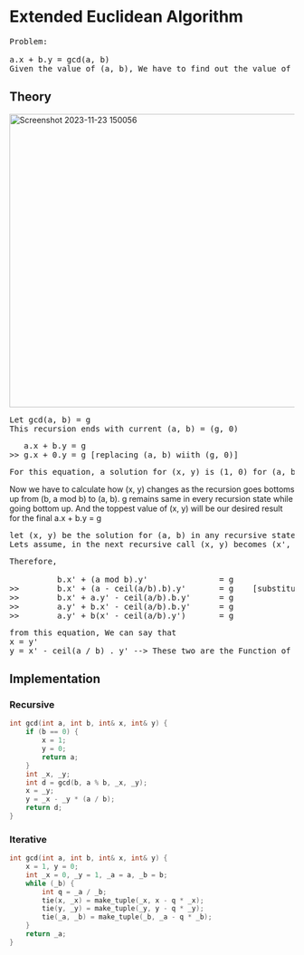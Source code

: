 # Extended Euclidean Algorithm

<pre>
Problem:
   
a.x + b.y = gcd(a, b)
Given the value of (a, b), We have to find out the value of (x, y) such that it satisfies the equation.
</pre>

## Theory
<img width="518" alt="Screenshot 2023-11-23 150056" src="https://github.com/t0-ji/Algorithm/assets/108709544/4bf74c87-3ec6-4dd0-999a-d42985cf1bc2"> <br>
<pre>
Let gcd(a, b) = g
This recursion ends with current (a, b) = (g, 0)
</pre>
<pre>
   a.x + b.y = g
>> g.x + 0.y = g [replacing (a, b) wiith (g, 0)]
</pre>
<pre>
For this equation, a solution for (x, y) is (1, 0) for (a, b) = (g, 0) --> This is the Base Case
</pre>
Now we have to calculate how (x, y) changes as the recursion goes bottoms up from (b, a mod b) to (a, b).
g remains same in every recursion state while going bottom up.
And the toppest value of (x, y) will be our desired result for the final a.x + b.y = g
<pre>
let (x, y) be the solution for (a, b) in any recursive state.
Lets assume, in the next recursive call (x, y) becomes (x', y') and by the defintion, (a, b) becomes(b, a mod b).  
</pre>

<pre>
Therefore, 
          
          b.x' + (a mod b).y'               = g          
>>        b.x' + (a - ceil(a/b).b).y'       = g    [substituting a mod b with a - ceil(a/b)*b]      
>>        b.x' + a.y' - ceil(a/b).b.y'      = g
>>        a.y' + b.x' - ceil(a/b).b.y'      = g
>>        a.y' + b(x' - ceil(a/b).y')       = g
</pre>
<pre>
from this equation, We can say that
x = y'
y = x' - ceil(a / b) . y' --> These two are the Function of how (x, y) changes while the recursion goes bottom up
</pre>
## Implementation
### Recursive
```c++
int gcd(int a, int b, int& x, int& y) {
    if (b == 0) {
        x = 1;
        y = 0;
        return a;
    }
    int _x, _y;
    int d = gcd(b, a % b, _x, _y);
    x = _y;
    y = _x - _y * (a / b);
    return d;
}
```
### Iterative
```c++
int gcd(int a, int b, int& x, int& y) {
    x = 1, y = 0;
    int _x = 0, _y = 1, _a = a, _b = b;
    while (_b) {
        int q = _a / _b;
        tie(x, _x) = make_tuple(_x, x - q * _x);
        tie(y, _y) = make_tuple(_y, y - q * _y);
        tie(_a, _b) = make_tuple(_b, _a - q * _b);
    }
    return _a;
}
```
